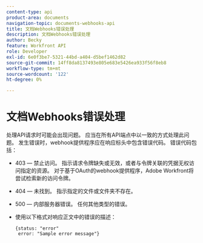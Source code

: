 ```yaml
---
content-type: api
product-area: documents
navigation-topic: documents-webhooks-api
title: 文档Webhooks错误处理
description: 文档Webhooks错误处理
author: Becky
feature: Workfront API
role: Developer
exl-id: 6e0f3be7-5321-44bd-a404-d5bef1462d82
source-git-commit: 14ff8da8137493e805e683e5426ea933f56f8eb8
workflow-type: tm+mt
source-wordcount: '122'
ht-degree: 0%

---
```


# 文档Webhooks错误处理

处理API请求时可能会出现问题。 应当在所有API端点中以一致的方式处理此问题。 发生错误时，webhook提供程序应在响应标头中包含错误代码。 错误代码包括：

* 403 — 禁止访问。 指示请求令牌缺失或无效，或者与令牌关联的凭据无权访问指定的资源。 对于基于OAuth的webhook提供程序，Adobe Workfront将尝试检索新的访问令牌。

* 404 — 未找到。 指示指定的文件或文件夹不存在。

* 500 — 内部服务器错误。 任何其他类型的错误。

* 使用以下格式对响应正文中的错误的描述：

  ```
  {status: "error"
   error: "Sample error message"}
  ```
